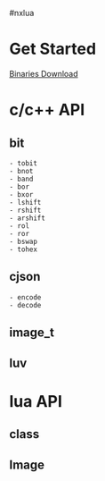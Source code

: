 #nxlua

# Get Started
[Binaries Download](https://github.com/niu2x/nxlua/releases)

# c/c++ API
## bit
	- tobit
	- bnot
	- band
	- bor
	- bxor
	- lshift
	- rshift
	- arshift
	- rol
	- ror
	- bswap
	- tohex
## cjson
	- encode
	- decode
## image_t

## luv

# lua API

## class

## Image
